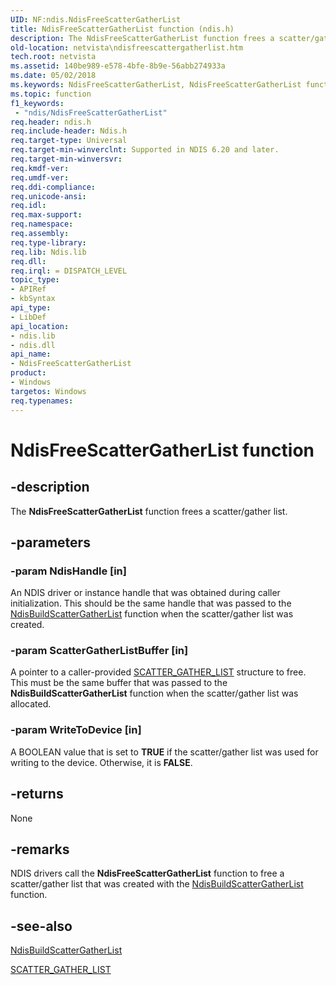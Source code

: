 ```yaml
---
UID: NF:ndis.NdisFreeScatterGatherList
title: NdisFreeScatterGatherList function (ndis.h)
description: The NdisFreeScatterGatherList function frees a scatter/gather list.
old-location: netvista\ndisfreescattergatherlist.htm
tech.root: netvista
ms.assetid: 140be989-e578-4bfe-8b9e-56abb274933a
ms.date: 05/02/2018
ms.keywords: NdisFreeScatterGatherList, NdisFreeScatterGatherList function [Network Drivers Starting with Windows Vista], ndis/NdisFreeScatterGatherList, ndis_shared_memory_ref_2376e740-d44c-4572-8731-7518d4765208.xml, netvista.ndisfreescattergatherlist
ms.topic: function
f1_keywords:
 - "ndis/NdisFreeScatterGatherList"
req.header: ndis.h
req.include-header: Ndis.h
req.target-type: Universal
req.target-min-winverclnt: Supported in NDIS 6.20 and later.
req.target-min-winversvr: 
req.kmdf-ver: 
req.umdf-ver: 
req.ddi-compliance: 
req.unicode-ansi: 
req.idl: 
req.max-support: 
req.namespace: 
req.assembly: 
req.type-library: 
req.lib: Ndis.lib
req.dll: 
req.irql: = DISPATCH_LEVEL
topic_type:
- APIRef
- kbSyntax
api_type:
- LibDef
api_location:
- ndis.lib
- ndis.dll
api_name:
- NdisFreeScatterGatherList
product:
- Windows
targetos: Windows
req.typenames: 
---
```


# NdisFreeScatterGatherList function


## -description


The 
  <b>NdisFreeScatterGatherList</b> function frees a scatter/gather list.


## -parameters




### -param NdisHandle [in]

An NDIS driver or instance handle that was obtained during caller initialization. This should be
     the same handle that was passed to the 
     <a href="https://docs.microsoft.com/windows-hardware/drivers/ddi/content/ndis/nf-ndis-ndisbuildscattergatherlist">
     NdisBuildScatterGatherList</a> function when the scatter/gather list was created.


### -param ScatterGatherListBuffer [in]

A pointer to a caller-provided 
     <a href="https://docs.microsoft.com/windows-hardware/drivers/ddi/content/wdm/ns-wdm-_scatter_gather_list">SCATTER_GATHER_LIST</a> structure to free.
     This must be the same buffer that was passed to the 
     <b>NdisBuildScatterGatherList</b> function when the scatter/gather list was allocated.


### -param WriteToDevice [in]

A BOOLEAN value that is set to <b>TRUE</b> if the scatter/gather list was used for writing to the device.
     Otherwise, it is <b>FALSE</b>.


## -returns



None




## -remarks



NDIS drivers call the 
    <b>NdisFreeScatterGatherList</b> function to free a scatter/gather list that was created with the 
    <a href="https://docs.microsoft.com/windows-hardware/drivers/ddi/content/ndis/nf-ndis-ndisbuildscattergatherlist">
    NdisBuildScatterGatherList</a> function.




## -see-also




<a href="https://docs.microsoft.com/windows-hardware/drivers/ddi/content/ndis/nf-ndis-ndisbuildscattergatherlist">NdisBuildScatterGatherList</a>



<a href="https://docs.microsoft.com/windows-hardware/drivers/ddi/content/wdm/ns-wdm-_scatter_gather_list">SCATTER_GATHER_LIST</a>
 

 

